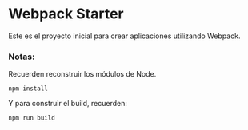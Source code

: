 # Webpack Starter

Este es el proyecto inicial para crear aplicaciones utilizando Webpack.

### Notas:

Recuerden reconstruir los módulos de Node.
```
npm install
```

Y para construir el build, recuerden:
```
npm run build
```
